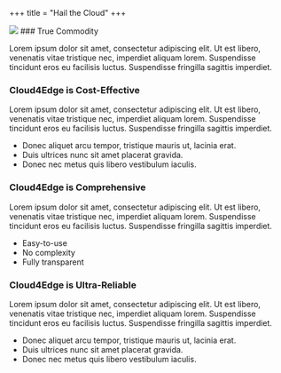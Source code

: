 +++
title = "Hail the Cloud"
+++

<img class="gener8Logo" src="/images/gener8-logo.png">
### True Commodity

Lorem ipsum dolor sit amet, consectetur adipiscing elit. Ut est libero, venenatis vitae tristique nec, imperdiet aliquam lorem. Suspendisse tincidunt eros eu facilisis luctus. Suspendisse fringilla sagittis imperdiet.

### Cloud4Edge is Cost-Effective

Lorem ipsum dolor sit amet, consectetur adipiscing elit. Ut est libero, venenatis vitae tristique nec, imperdiet aliquam lorem. Suspendisse tincidunt eros eu facilisis luctus. Suspendisse fringilla sagittis imperdiet.

* Donec aliquet arcu tempor, tristique mauris ut, lacinia erat.
* Duis ultrices nunc sit amet placerat gravida.
* Donec nec metus quis libero vestibulum iaculis.

### Cloud4Edge is Comprehensive

Lorem ipsum dolor sit amet, consectetur adipiscing elit. Ut est libero, venenatis vitae tristique nec, imperdiet aliquam lorem. Suspendisse tincidunt eros eu facilisis luctus. Suspendisse fringilla sagittis imperdiet.

* Easy-to-use
* No complexity
* Fully transparent

### Cloud4Edge is Ultra-Reliable

Lorem ipsum dolor sit amet, consectetur adipiscing elit. Ut est libero, venenatis vitae tristique nec, imperdiet aliquam lorem. Suspendisse tincidunt eros eu facilisis luctus. Suspendisse fringilla sagittis imperdiet.

* Donec aliquet arcu tempor, tristique mauris ut, lacinia erat.
* Duis ultrices nunc sit amet placerat gravida.
* Donec nec metus quis libero vestibulum iaculis.